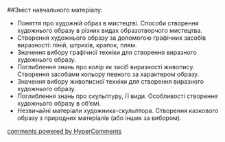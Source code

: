 <div id="hypercomments_widget" class="js-hypercomments-widget invisible"></div>

##Зміст навчального матеріалу:

<ul>
<li>Поняття про художній образ в мистецтві. Способи створення художнього образу в різних видах образотворчого мистецтва.</li>
<li>Створення художнього образу за допомогою  графічних засобів виразності: ліній, штрихів, крапок, плям.</li>
<li>Значення вибору графічної техніки для створення виразного художнього образу. </li>
<li>Поглиблення знань про колір як засіб виразності живопису. Створення засобами кольору певного за характером образу.</li>
<li>Значення вибору живописної техніки для створення виразного художнього образу.</li>
<li>Поглиблення знань про скульптуру, її види. Особливості створення художнього образу в об’ємі.</li>
<li>Незвичайні матеріали художника-скульптора. Створення казкового образу з природних матеріалів (або інших за вибором).</li>
</ul>
 


<div class="js-hypercomments-container">
    <a href="http://hypercomments.com" class="hc-link" title="comments widget">comments powered by HyperComments</a>
</div>
